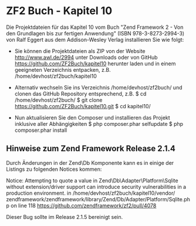 ZF2 Buch - Kapitel 10
=====================

Die Projektdateien für das Kapitel 10 vom Buch "Zend Framework 2 - Von den 
Grundlagen bis zur fertigen Anwendung" (ISBN 978-3-8273-2994-3) von Ralf Eggert 
aus dem Addison-Wesley Verlag installieren Sie wie folgt:

* Sie können die Projektdateien als ZIP von der Website http://www.awl.de/2994 
  unter Downloads oder von GitHub https://github.com/ZF2Buch/kapitel10 herunter
  laden und in einem geeigneten Verzeichnis entpacken, z.B.
  /home/devhost/zf2buch/kapitel10
  
* Alternativ wechseln Sie ins Verzeichnis /home/devhost/zf2buch/ und clonen das
  GitHub Repository entsprechend, z.B.
    $ cd /home/devhost/zf2buch/
    $ git clone https://github.com/ZF2Buch/kapitel10.git
    $ cd kapitel10/
  
* Nun aktualisieren Sie den Composer und installieren das Projekt inklusive
  aller Abhängigkeiten
    $ php composer.phar selfupdate
    $ php composer.phar install


  

Hinweise zum Zend Framework Release 2.1.4
-----------------------------------------

Durch Änderungen in der Zend\Db Komponente kann es in einige der Listings zu 
folgenden Notices kommen:

   Notice: Attempting to quote a value in Zend\Db\Adapter\Platform\Sqlite 
   without extension/driver support can introduce security vulnerabilities 
   in a production environment. in /home/devhost/zf2buch/kapitel10/vendor/
   zendframework/zendframework/library/Zend/Db/Adapter/Platform/Sqlite.php 
   on line 118
   https://github.com/zendframework/zf2/pull/4078
   
Dieser Bug sollte im Release 2.1.5 bereinigt sein.
